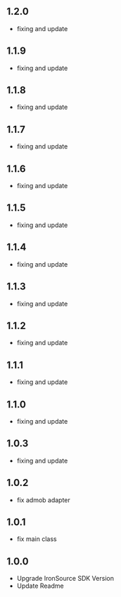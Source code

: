 ## 1.2.0
- fixing and update
## 1.1.9
- fixing and update
## 1.1.8
- fixing and update
## 1.1.7
- fixing and update
## 1.1.6
- fixing and update
## 1.1.5
- fixing and update
## 1.1.4
- fixing and update
## 1.1.3
- fixing and update
## 1.1.2
- fixing and update
## 1.1.1
- fixing and update
## 1.1.0
- fixing and update
## 1.0.3
- fixing and update
## 1.0.2
- fix admob adapter
## 1.0.1
- fix main class
## 1.0.0
 - Upgrade IronSource SDK Version
 - Update Readme